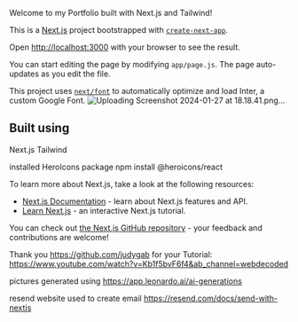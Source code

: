 Welcome to my Portfolio built with Next.js and Tailwind!



This is a [Next.js](https://nextjs.org/) project bootstrapped with [`create-next-app`](https://github.com/vercel/next.js/tree/canary/packages/create-next-app).

Open [http://localhost:3000](http://localhost:3000) with your browser to see the result.

You can start editing the page by modifying `app/page.js`. The page auto-updates as you edit the file.

This project uses [`next/font`](https://nextjs.org/docs/basic-features/font-optimization) to automatically optimize and load Inter, a custom Google Font.
![Uploading Screenshot 2024-01-27 at 18.18.41.png…]()

## Built using

Next.js
Tailwind

installed HeroIcons package
npm install @heroicons/react

To learn more about Next.js, take a look at the following resources:

- [Next.js Documentation](https://nextjs.org/docs) - learn about Next.js features and API.
- [Learn Next.js](https://nextjs.org/learn) - an interactive Next.js tutorial.

You can check out [the Next.js GitHub repository](https://github.com/vercel/next.js/) - your feedback and contributions are welcome!

Thank you https://github.com/judygab for your Tutorial:
https://www.youtube.com/watch?v=Kb1f5bvF6f4&ab_channel=webdecoded

pictures generated using
https://app.leonardo.ai/ai-generations

resend website used to create email
https://resend.com/docs/send-with-nextjs
